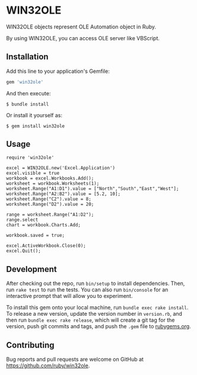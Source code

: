 # WIN32OLE

WIN32OLE objects represent OLE Automation object in Ruby.

By using WIN32OLE, you can access OLE server like VBScript.

## Installation

Add this line to your application's Gemfile:

```ruby
gem 'win32ole'
```

And then execute:

    $ bundle install

Or install it yourself as:

    $ gem install win32ole

## Usage

```
require 'win32ole'

excel = WIN32OLE.new('Excel.Application')
excel.visible = true
workbook = excel.Workbooks.Add();
worksheet = workbook.Worksheets(1);
worksheet.Range("A1:D1").value = ["North","South","East","West"];
worksheet.Range("A2:B2").value = [5.2, 10];
worksheet.Range("C2").value = 8;
worksheet.Range("D2").value = 20;

range = worksheet.Range("A1:D2");
range.select
chart = workbook.Charts.Add;

workbook.saved = true;

excel.ActiveWorkbook.Close(0);
excel.Quit();
```

## Development

After checking out the repo, run `bin/setup` to install dependencies. Then, run `rake test` to run the tests. You can also run `bin/console` for an interactive prompt that will allow you to experiment.

To install this gem onto your local machine, run `bundle exec rake install`. To release a new version, update the version number in `version.rb`, and then run `bundle exec rake release`, which will create a git tag for the version, push git commits and tags, and push the `.gem` file to [rubygems.org](https://rubygems.org).

## Contributing

Bug reports and pull requests are welcome on GitHub at https://github.com/ruby/win32ole.

